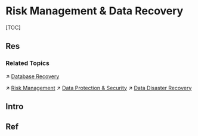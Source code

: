 # Risk Management & Data Recovery

[TOC]



## Res
### Related Topics
↗ [Database Recovery](⚜️%20Database%20System%20Design/📌%20DBMS%20Design/Physical%20Database%20Design%20(Software%20Engineering)/Transaction%20Management/Database%20Recovery/Database%20Recovery.md)

↗ [Risk Management](../../../CyberSecurity/⛈️%20Risk%20Management/Risk%20Management.md)
↗ [Data Protection & Security](../../../CyberSecurity/Data%20Security/Data%20Protection%20&%20Security/Data%20Protection%20&%20Security.md)
↗ [Data Disaster Recovery](../../../CyberSecurity/Data%20Security/Data%20Protection%20&%20Security/Data%20Disaster%20Recovery/Data%20Disaster%20Recovery.md)



## Intro


## Ref

